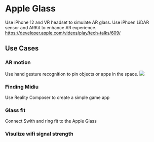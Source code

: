 # Apple Glass
Use iPhone 12 and VR headset to simulate AR glass. Use iPhoen LiDAR sensor and ARKit to enhance AR experience.
https://developer.apple.com/videos/play/tech-talks/609/

## Use Cases

### AR  motion
Use hand gesture recognition to pin objects or apps in the space. 
![](https://sm.mashable.com/mashable_in/seo/8/8289/8289_fqe3.jpg)


### Finding Midiu
Use Reality Composer to create a simple game app

### Glass fit
Connect Swith and ring fit to the Apple Glass

### Visulize wifi signal strength



